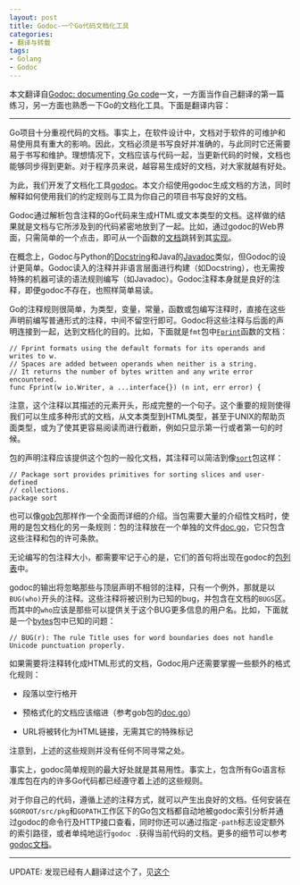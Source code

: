 ```yaml
---
layout: post
title: Godoc-一个Go代码文档化工具
categories:
- 翻译与转载
tags:
- Golang
- Godoc
---
```


本文翻译自[Godoc: documenting Go code](http://blog.golang.org/godoc-documenting-go-code)一文，一方面当作自己翻译的第一篇练习，另一方面也熟悉一下Go的文档化工具。下面是翻译内容：

* * *

Go项目十分重视代码的文档。事实上，在软件设计中，文档对于软件的可维护和易使用具有重大的影响。因此，文档必须是书写良好并准确的，与此同时它还需要易于书写和维护。理想情况下，文档应该与代码一起，当更新代码的时候，文档也能够同步得到更新。对于程序员来说，越容易生成好的文档，对大家就越有好处。

为此，我们开发了文档化工具[godoc](http://golang.org/cmd/godoc/)。本文介绍使用godoc生成文档的方法，同时解释如何使用我们的约定规则与工具为你自己的项目书写良好的文档。

Godoc通过解析包含注释的Go代码来生成HTML或文本类型的文档。这样做的结果就是文档与它所涉及到的代码紧密地放到了一起。比如，通过godoc的Ｗeb界面，只需简单的一个点击，即可从一个函数的[文档](http://golang.org/pkg/strings/#HasPrefix)跳转到其[实现](http://golang.org/src/pkg/strings/strings.go?#L312)。

在概念上，Godoc与Python的[Docstring](http://www.python.org/dev/peps/pep-0257/)和Java的[Javadoc](http://www.oracle.com/technetwork/java/javase/documentation/index-jsp-135444.html)类似，但Godoc的设计更简单。Godoc读入的注释并非语言层面进行构建（如Docstring），也无需按特殊的机器可读的语法规则编写（如Javadoc）。Godoc注释本身就是良好的注释，即便godoc不存在，也照样简单易读。

Go的注释规则很简单，为类型，变量，常量，函数或包编写注释时，直接在这些声明前编写普通形式的注释，中间不留空行即可。Godoc将这些注释与后面的声明连接到一起，达到文档化的目的。比如，下面就是`fmt`包中[`Fprint`](http://golang.org/pkg/fmt/#Fprint)函数的文档：

    // Fprint formats using the default formats for its operands and writes to w.
    // Spaces are added between operands when neither is a string.
    // It returns the number of bytes written and any write error encountered.
    func Fprint(w io.Writer, a ...interface{}) (n int, err error) {

注意，这个注释以其描述的元素开头，形成完整的一个句子。这个重要的规则使得我们可以生成多种形式的文档，从文本类型到HTML类型，甚至于UNIX的帮助页面类型，或为了使其更容易阅读而进行截断，例如只显示第一行或者第一句的时候。

包的声明注释应该提供这个包的一般化文档，其注释可以简洁到像[`sort`](http://golang.org/pkg/sort/)包这样：

    // Package sort provides primitives for sorting slices and user-defined
    // collections.
    package sort

也可以像[gob包](http://golang.org/pkg/encoding/gob/)那样作一个全面而详细的介绍。当包需要大量的介绍性文档时，使用的是包文档化的另一条规则：包的注释放在一个单独的文件[doc.go](http://golang.org/src/pkg/encoding/gob/doc.go)，它只包含这些注释和包的许可条款。

无论编写的包注释大小，都需要牢记于心的是，它们的首句将出现在godoc的[包列表](http://golang.org/pkg/)中。

godoc的输出将忽略那些与顶层声明不相邻的注释，只有一个例外，那就是以`BUG(who)`开头的注释。这些注释将被识别为已知的bug，并包含在文档的`BUGS`区。而其中的`who`应该是那些可以提供关于这个BUG更多信息的用户名。比如，下面就是一个[bytes](http://golang.org/pkg/bytes/#bugs)包中已知的问题：

    // BUG(r): The rule Title uses for word boundaries does not handle Unicode punctuation properly.

如果需要将注释转化成HTML形式的文档，Godoc用户还需要掌握一些额外的格式化规则：

-   段落以空行格开

-   预格式化的文档应该缩进（参考gob包的[doc.go](http://golang.org/src/pkg/encoding/gob/doc.go)）

-   URL将被转化为HTML链接，无需其它的特殊标记

注意到，上述的这些规则并没有任何不同寻常之处。

事实上，godoc简单规则的最大好处就是其易用性。事实上，包含所有Go语言标准库包在内的许多Go代码都已经遵守着上述的这些规则。

对于你自己的代码，遵循上述的注释方式，就可以产生出良好的文档。任何安装在`$GOROOT/src/pkg`和`GOPATH`工作区下的Go包文档都自动地被godoc索引分析并通过godoc的命令行及HTTP接口查看，同时你还可以通过指定`-path`标志设定额外的索引路径，或者单纯地运行`godoc .`获得当前代码的文档。更多的细节可以参考[godoc文档](http://golang.org/cmd/godoc/)。

* * *

UPDATE: 发现已经有人翻译过这个了，见[这个](http://mikespook.com/2011/04/%E3%80%90%E7%BF%BB%E8%AF%91%E3%80%91godoc%EF%BC%9A%E6%96%87%E6%A1%A3%E5%8C%96-go-%E4%BB%A3%E7%A0%81/)
